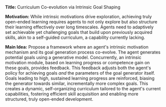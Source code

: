 **Title:** Curriculum Co-evolution via Intrinsic Goal Shaping

**Motivation:** While intrinsic motivations drive exploration, achieving truly open-ended learning requires agents to not only explore but also structure their learning effectively over long timescales. Agents need to adaptively set achievable yet challenging goals that build upon previously acquired skills, akin to a self-guided curriculum, a capability currently lacking.

**Main Idea:** Propose a framework where an agent's intrinsic motivation mechanism and its goal generation process co-evolve. The agent generates potential goals using a generative model. Concurrently, an intrinsic motivation module, based on learning progress or competence gain on these goals, provides feedback. This feedback adjusts both the agent's policy for achieving goals *and* the parameters of the goal generator itself. Goals leading to high, sustained learning progress are reinforced, biasing the generator towards similar, incrementally more complex goals. This creates a dynamic, self-organizing curriculum tailored to the agent's current capabilities, fostering efficient skill acquisition and enabling more structured, truly open-ended development.